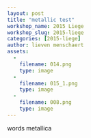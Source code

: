 ```yaml
---
layout: post
title: "metallic test"
workshop_name: 2015 Liege
workshop_slug: 2015-liege
categories: [2015-liege]
author: lieven menschaert
assets:
  -
    filename: 014.png
    type: image
  -
    filename: 015_1.png
    type: image
  -
    filename: 008.png
    type: image
---
```

words metallica
